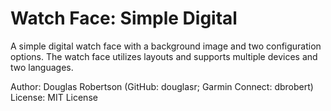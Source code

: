 # Watch Face: Simple Digital
A simple digital watch face with a background image and two configuration options.
The watch face utilizes layouts and supports multiple devices and two languages.

Author: Douglas Robertson (GitHub: douglasr; Garmin Connect: dbrobert)
License: MIT License
